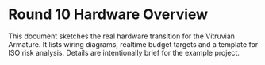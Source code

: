 # Round 10 Hardware Overview

This document sketches the real hardware transition for the Vitruvian Armature.
It lists wiring diagrams, realtime budget targets and a template for ISO risk
analysis. Details are intentionally brief for the example project.
